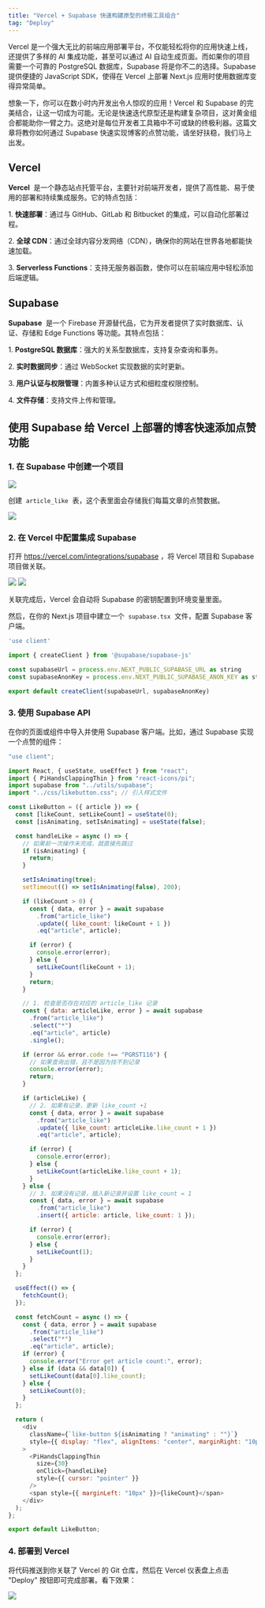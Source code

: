 ```yaml
---
title: "Vercel + Supabase 快速构建原型的终极工具组合"
tag: "Deploy"
---
```


Vercel 是一个强大无比的前端应用部署平台，不仅能轻松将你的应用快速上线，还提供了多样的 AI 集成功能，甚至可以通过 AI 自动生成页面。而如果你的项目需要一个可靠的 PostgreSQL 数据库，Supabase 将是你不二的选择。Supabase 提供便捷的 JavaScript SDK，使得在 Vercel 上部署 Next.js 应用时使用数据库变得异常简单。

想象一下，你可以在数小时内开发出令人惊叹的应用！Vercel 和 Supabase 的完美结合，让这一切成为可能。无论是快速迭代原型还是构建复杂项目，这对黄金组合都能助你一臂之力。这绝对是每位开发者工具箱中不可或缺的终极利器。这篇文章将教你如何通过 Supabase 快速实现博客的点赞功能，请坐好扶稳，我们马上出发。

## Vercel

**Vercel**  是一个静态站点托管平台，主要针对前端开发者，提供了高性能、易于使用的部署和持续集成服务。它的特点包括：

1. **快速部署**：通过与 GitHub、GitLab 和 Bitbucket 的集成，可以自动化部署过程。

2. **全球 CDN**：通过全球内容分发网络（CDN），确保你的网站在世界各地都能快速加载。

3. **Serverless Functions**：支持无服务器函数，使你可以在前端应用中轻松添加后端逻辑。

## Supabase

**Supabase**  是一个 Firebase 开源替代品，它为开发者提供了实时数据库、认证、存储和 Edge Functions 等功能。其特点包括：

1. **PostgreSQL 数据库**：强大的关系型数据库，支持复杂查询和事务。

2. **实时数据同步**：通过 WebSocket 实现数据的实时更新。

3. **用户认证与权限管理**：内置多种认证方式和细粒度权限控制。

4. **文件存储**：支持文件上传和管理。

## 使用 Supabase 给 Vercel 上部署的博客快速添加点赞功能

### 1. 在 Supabase 中创建一个项目

<img src="../imgs/86/01.webp" />

创建  `article_like`  表，这个表里面会存储我们每篇文章的点赞数据。

<img src="../imgs/86/02.webp" />

### 2. 在 Vercel 中配置集成 Supabase

打开 https://vercel.com/integrations/supabase ，将 Vercel 项目和 Supabase 项目做关联。

<img src="../imgs/86/03.webp" />

<img src="../imgs/86/04.webp" />

关联完成后，Vercel 会自动将 Supabase 的密钥配置到环境变量里面。

然后，在你的 Next.js 项目中建立一个  `supabase.tsx`  文件，配置 Supabase 客户端。

```js
'use client'

import { createClient } from '@supabase/supabase-js'

const supabaseUrl = process.env.NEXT_PUBLIC_SUPABASE_URL as string
const supabaseAnonKey = process.env.NEXT_PUBLIC_SUPABASE_ANON_KEY as string

export default createClient(supabaseUrl, supabaseAnonKey)
```

### 3. 使用 Supabase API

在你的页面或组件中导入并使用 Supabase 客户端。比如，通过 Supabase 实现一个点赞的组件：

```js
"use client";

import React, { useState, useEffect } from "react";
import { PiHandsClappingThin } from "react-icons/pi";
import supabase from "../utils/supabase";
import "../css/likebutton.css"; // 引入样式文件

const LikeButton = ({ article }) => {
  const [likeCount, setLikeCount] = useState(0);
  const [isAnimating, setIsAnimating] = useState(false);

  const handleLike = async () => {
    // 如果前一次操作未完成，就直接先跳过
    if (isAnimating) {
      return;
    }

    setIsAnimating(true);
    setTimeout(() => setIsAnimating(false), 200);

    if (likeCount > 0) {
      const { data, error } = await supabase
        .from("article_like")
        .update({ like_count: likeCount + 1 })
        .eq("article", article);

      if (error) {
        console.error(error);
      } else {
        setLikeCount(likeCount + 1);
      }
      return;
    }

    // 1. 检查是否存在对应的 article_like 记录
    const { data: articleLike, error } = await supabase
      .from("article_like")
      .select("*")
      .eq("article", article)
      .single();

    if (error && error.code !== "PGRST116") {
      // 如果查询出错，且不是因为找不到记录
      console.error(error);
      return;
    }

    if (articleLike) {
      // 2. 如果有记录，更新 like_count +1
      const { data, error } = await supabase
        .from("article_like")
        .update({ like_count: articleLike.like_count + 1 })
        .eq("article", article);

      if (error) {
        console.error(error);
      } else {
        setLikeCount(articleLike.like_count + 1);
      }
    } else {
      // 3. 如果没有记录，插入新记录并设置 like_count = 1
      const { data, error } = await supabase
        .from("article_like")
        .insert({ article: article, like_count: 1 });

      if (error) {
        console.error(error);
      } else {
        setLikeCount(1);
      }
    }
  };

  useEffect(() => {
    fetchCount();
  });

  const fetchCount = async () => {
    const { data, error } = await supabase
      .from("article_like")
      .select("*")
      .eq("article", article);
    if (error) {
      console.error("Error get article count:", error);
    } else if (data && data[0]) {
      setLikeCount(data[0].like_count);
    } else {
      setLikeCount(0);
    }
  };

  return (
    <div
      className={`like-button ${isAnimating ? "animating" : ""}`}
      style={{ display: "flex", alignItems: "center", marginRight: "10px" }}
    >
      <PiHandsClappingThin
        size={30}
        onClick={handleLike}
        style={{ cursor: "pointer" }}
      />
      <span style={{ marginLeft: "10px" }}>{likeCount}</span>
    </div>
  );
};

export default LikeButton;
```

### 4. 部署到 Vercel

将代码推送到你关联了 Vercel 的 Git 仓库，然后在 Vercel 仪表盘上点击 "Deploy" 按钮即可完成部署。看下效果：

<img src="../imgs/86/05.webp" />
